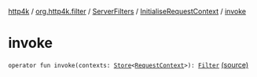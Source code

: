 [http4k](../../../index.md) / [org.http4k.filter](../../index.md) / [ServerFilters](../index.md) / [InitialiseRequestContext](index.md) / [invoke](./invoke.md)

# invoke

`operator fun invoke(contexts: `[`Store`](../../../org.http4k.core/-store/index.md)`<`[`RequestContext`](../../../org.http4k.core/-request-context/index.md)`>): `[`Filter`](../../../org.http4k.core/-filter/index.md) [(source)](https://github.com/http4k/http4k/blob/master/http4k-core/src/main/kotlin/org/http4k/filter/ServerFilters.kt#L224)
